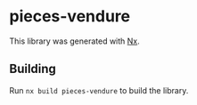 # pieces-vendure

This library was generated with [Nx](https://nx.dev).

## Building

Run `nx build pieces-vendure` to build the library.
